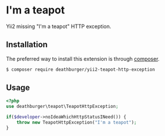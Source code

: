 # I'm a teapot

Yii2 missing "I'm a teapot" HTTP exception.

## Installation

The preferred way to install this extension is through [composer](http://getcomposer.org/download/).

```bash
$ composer require deathburger/yii2-teapot-http-exception
```

## Usage
```php
<?php
use deathburger\teapot\TeapotHttpException;

if($developer->noIdeaWhichHttpStatusINeed()) {
    throw new TeapotHttpException("I'm a teapot");
}
```